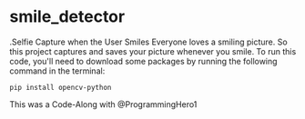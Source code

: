 # smile_detector

.Selfie Capture when the User Smiles
Everyone loves a smiling picture. So this project captures and saves your picture whenever you smile.
To run this code, you'll need to download some packages by running the following command in the terminal:

```
pip install opencv-python

```









This was a Code-Along with @ProgrammingHero1

